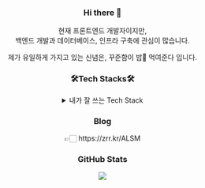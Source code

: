 <h3 align="center"> Hi there 👋 </h3>

<!--
**ysjang0926/ysjang0926** is a ✨ _special_ ✨ repository because its `README.md` (this file) appears on your GitHub profile.

Here are some ideas to get you started:

- 🔭 I’m currently working on ...
- 🌱 I’m currently learning ...
- 👯 I’m looking to collaborate on ...
- 🤔 I’m looking for help with ...
- 💬 Ask me about ...
- 📫 How to reach me: ...
- 😄 Pronouns: ...
- ⚡ Fun fact: ...
-->

<p align="center">
  현재 프론트엔드 개발자이지만, 
  <br>
  백엔드 개발과 데이터베이스, 인프라 구축에 관심이 많습니다. 
</p>
<p align="center">
  제가 유일하게 가지고 있는 신념은, 꾸준함이 밥🍚 먹여준다 입니다.
</p>

<h3 align="center">🛠️Tech Stacks🛠️</h3>
<p align="center">
<details align="center">
	<summary>
		내가 잘 쓰는 Tech Stack
	</summary>
	<br>
	<img src="https://img.shields.io/badge/javascript-%23323330.svg?style=for-the-badge&logo=javascript&logoColor=%23F7DF1E)"> 
	<img src="https://img.shields.io/badge/typescript-%23007ACC.svg?style=for-the-badge&logo=typescript&logoColor=white"> 
	<img src="https://img.shields.io/badge/node.js-339933?style=for-the-badge&logo=Node.js&logoColor=white">
	<img src="https://img.shields.io/badge/react-00A8E1?style=for-the-badge&logo=react&logoColor=black"> 
	<img src="https://img.shields.io/badge/next.js-000000?style=for-the-badge&logo=next.js&logoColor=white"> 
	<br>
	<img src="https://img.shields.io/badge/tailwindcss-06B6D4?style=for-the-badge&logo=tailwindcss&logoColor=white"> 
	<img src="https://img.shields.io/badge/styled--components-DB7093?style=for-the-badge&logo=styled-components&logoColor=white"> 
	<img src="https://img.shields.io/badge/figma-EF2D5E?style=for-the-badge&logo=figma&logoColor=black">
	<img src="https://img.shields.io/badge/Visual%20Studio%20Code-0078d7.svg?style=for-the-badge&logo=visual-studio-code&logoColor=white">
	<br>
	<br>
</details>
</p>

<h3 align="center">Blog</h3>
<p align="center">
	👉🏻 https://zrr.kr/ALSM
</p>

<h3 align="center">GitHub Stats</h3>
<p align="center"> 
	<img src="https://github-readme-stats.vercel.app/api?username=Ju-jh&theme=tokyonight&show_icons=true"/></a>
</p>
